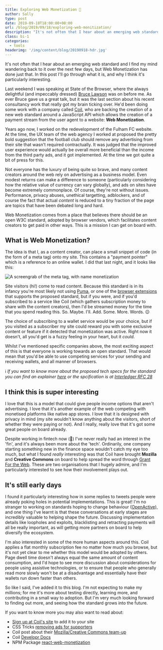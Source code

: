 ```yaml
---
title: Exploring Web Monetization 💸
author: Sally
type: post
date: 2019-09-18T18:00:00+00:00
url: /blog/2019/09/18/exploring-web-monitization/
description: "It's not often that I hear about an emerging web standard and I find my mind wandering back to it over the next few days, but Web Monetization has done just that. In this post I'll go through what it is, and why I think it's particularly interesting."
class: bi-1
categories:
  - tools
headerimg: '/img/content/blog/20190918-hdr.jpg'
---
```


<p class="lede">It's not often that I hear about an emerging web standard and I find my mind wandering back to it over the next few days, but Web Monetization has done just that. In this post I'll go through what it is, and why I think it's particularly interesting.</p>

Last weekend I was speaking at State of the Browser, where the always delightful (and impeccably dressed) [Bruce Lawson](https://www.brucelawson.co.uk/) was on before me. As ever Bruce gave us a great talk, but it was the last section about his recent consultancy work that really got my brain ticking over. He'd been doing some work with a company called [Coil](https://coil.com), who are backing the creation of a new web standard around a JavaScript API which allows the creation of a payment stream from the user agent to a website: **Web Monetization**.

Years ago now, I worked on the redevelopment of the Fulham FC website. At the time, the UX team of the web agency I worked at proposed the pretty bold suggestion that the football club should remove any advertising from their site that wasn't required contractually. It was judged that the improved user experience would actually be overall more beneficial than the income from the third party ads, and it got implemented. At the time we got quite a bit of press for this. 

Not everyone has the luxury of being quite so brave, and many content creators around the web rely on advertising as a business model. Even modest returns can make a difference to someone (particularly considering how the relative value of currency can vary globally), and ads on sites have become extremely commonplace. Of course, they're not without issues. Performance, privacy abuses, unethical targetting, adblockers, and of course the fact that actual _content_ is reduced to a tiny fraction of the page are topics that have been debated long and hard.

Web Monetization comes from a place that believes there should be an open W3C standard, adopted by browser vendors, which facilitates content creators to get paid in other ways. This is a mission I can get on board with.

## What is Web Monetization?

The idea is that I, as a content creator, can place a small snippet of code (in the form of a meta tag) onto my site. This contains a "payment pointer" which is a reference to an online wallet. I did that last night, and it looks like this:

<img src="/img/content/blog/20190918-meta.jpg" alt="A screengrab of the meta tag, with name monetization" />

Site visitors (hi!) come to read content. Because this standard is in its infancy you're most likely not using [Puma](https://www.pumabrowser.com/), or one of the [browser extensions](https://help.coil.com/en/articles/2701494-supported-devices-browsers) that supports the proposed standard, but if you were, and if you'd subscribed to a service like Coil (which gathers subscription money to share with the content creators), then I'd be streamed money for the time that you spend reading this. So. Maybe. I'll. Add. Some. More. Words. 😉

The choice of subscribing to a wallet service would be your choice, but if you visited as a subscriber my site could reward you with some exclusive content or feature if it detected that monetization was active. Right now it doesn't, all you'd get is a fuzzy feeling in your heart, but it _could_.

Whilst I've mentioned specific companies above, the most exciting aspect of this is that everyone is working towards an open standard. That would mean that you'd be able to use competing services for your sending and receiving wallets, and all manner of browsers. 

ℹ️ *If you want to know more about the proposed tech specs for the standard you can find an explainer [here](https://github.com/adrianhopebailie/web-monetization/blob/master/explainer.md) or the spcification is at [Interledger RFC 28](https://interledger.org/rfcs/0028-web-monetization/)*

## I think this is super interesting

I love that this is a model that could give people income options that aren't advertising. I love that it's another example of the web competing with monetised platforms like native app stores. I love that it is designed with privacy in mind (my site wouldn't know anything about the visitors, short of whether they were paying or not). And I really, really love that it's got some great people on board already. 

Despite working in fintech now (😬) I've never really had an interest in the 'fin', and it's always been more about the 'tech'. Ordinarily, one company starting something new in the finance space wouldn't catch my eye too much, but what I found _really_ interesting was that Coil have brought **Mozilla** and **Creative Commons** on board to help spread the word through [Grant For the Web](https://foundation.mozilla.org/en/blog/100-million-investment-reshape-economics-web/). These are two organisations that I hugely admire, and I'm particularly interested to see how their involvement plays out. 


## It's still early days

I found it particularly interesting how in some replies to tweets people were already poking holes in potential implementations. This is great! I'm no stranger to working on standards hoping to change behaviour ([OpenActive](https://openactive.io)), and one thing I've learnt is that these conversations at early stages are incredibly valuable to helping shape the future. Discussing implementation details like loopholes and exploits, blacklisting and retracting payments will all be really important, as will getting more partners on board to help diversify the ecosystem.

I'm also interested in some of the more human aspects around this. Coil applies a flat monthly subscription fee no matter how much you browse, but it's not yet clear to me whether this model would be adopted by others. Page dwell time doesn't always equal the same amount of content consumption, and I'd hope to see more discussion about considerations for people using assistive technologies, or to ensure that people who generally read more slowly won't be at a disadvantage and essentially have their wallets run down faster than others.

So like I said, I've added it to this blog. I'm not expecting to make my millions; for me it's more about testing directly, learning more, and contributing in a small way to adoption. But I'm very much looking forward to finding out more, and seeing how the standard grows into the future. 

If you want to know more you may also want to read about:

* [Sign up at Coil's site](https://coil.com) to add it to your site
* CSS Tricks [removing ads for supporters](https://css-tricks.com/site-monetization-with-coil-and-removing-ads-for-supporters/)
* Coil post about their [Mozilla/Creative Commons team-up](https://coil.com/p/coil/Coil-Mozilla-and-Creative-Commons-Launch-100-Million-Grant-for-the-Web-to-Advance-Web-Monetization-f/Bdp8Hgcf4)
* Coil [Developr Docs](https://coil.com/docs/)
* NPM Package [react-web-monetization](https://www.npmjs.com/package/react-web-monetization)


